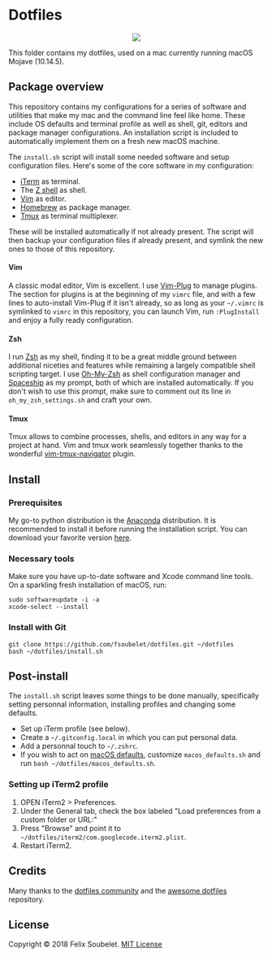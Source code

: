 # Dotfiles

<p align="center">
  <a href="https://xkcd.com/1319/">
    <img src="https://imgs.xkcd.com/comics/automation.png" />
  </a>
</p>


This folder contains my dotfiles, used on a mac currently running macOS Mojave (10.14.5).


## Package overview

This repository contains my configurations for a series of software and utilities that make my mac and the command line feel like home.
These include OS defaults and terminal profile as well as shell, git, editors and package manager configurations.
An installation script is included to automatically implement them on a fresh new macOS machine.

The `install.sh` script will install some needed software and setup configuration files.
Here's some of the core software in my configuration:

* [iTerm][iterm2] as terminal.
* The [Z shell][zsh] as shell.
* [Vim][vim] as editor.
* [Homebrew][homebrew] as package manager.
* [Tmux][tmux] as terminal multiplexer.

These will be installed automatically if not already present.
The script will then backup your configuration files if already present, and symlink the new ones to those of this repository.

#### Vim

A classic modal editor, Vim is excellent.
I use [Vim-Plug][vim-plug] to manage plugins.
The section for plugins is at the beginning of my `vimrc` file, and with a few lines to auto-install Vim-Plug if it isn't already, so as long as your `~/.vimrc` is symlinked to `vimrc` in this repository, you can launch Vim, run `:PlugInstall` and enjoy a fully ready configuration.

#### Zsh

I run [Zsh][zsh] as my shell, finding it to be a great middle ground between additional niceties and features while remaining a largely compatible shell scripting target.
I use [Oh-My-Zsh][oh-my-zsh] as shell configuration manager and [Spaceship][spaceship] as my prompt, both of which are installed automatically.
If you don't wish to use this prompt, make sure to comment out its line in `oh_my_zsh_settings.sh` and craft your own.

#### Tmux

Tmux allows to combine processes, shells, and editors in any way for a project at hand.
Vim and tmux work seamlessly together thanks to the wonderful [vim-tmux-navigator][vim-tmux-navigator] plugin.

## Install

### Prerequisites

My go-to python distribution is the [Anaconda][anaconda] distribution.
It is recommended to install it before running the installation script.
You can download your favorite version [here][anacondadownload].

### Necessary tools

Make sure you have up-to-date software and Xcode command line tools.
On a sparkling fresh installation of macOS, run:

```
sudo softwareupdate -i -a
xcode-select --install
```

### Install with Git

```
git clone https://github.com/fsoubelet/dotfiles.git ~/dotfiles
bash ~/dotfiles/install.sh
```


## Post-install

The `install.sh` script leaves some things to be done manually, specifically setting personnal information, installing profiles and changing some defaults.

* Set up iTerm profile (see below).
* Create a `~/.gitconfig.local` in which you can put personal data.
* Add a personnal touch to `~/.zshrc`.
* If you wish to act on [macOS defaults][macos-defaults], customize `macos_defaults.sh`
 and run `bash ~/dotfiles/macos_defaults.sh`.


### Setting up iTerm2 profile

1. OPEN iTerm2 > Preferences.
2. Under the General tab, check the box labeled "Load preferences from a custom folder or URL:"
3. Press "Browse" and point it to `~/dotfiles/iterm2/com.googlecode.iterm2.plist`.
4. Restart iTerm2.


## Credits

Many thanks to the [dotfiles community][dotcomu] and the [awesome dotfiles][awesomedots] repository.

## License

Copyright &copy; 2018 Felix Soubelet. [MIT License][license]

[anaconda]: https://www.anaconda.com/
[anacondadownload]: https://www.anaconda.com/download/#macos
[atom]: https://atom.io/
[awesomedots]: https://github.com/webpro/awesome-dotfiles
[brew-bundle]: https://github.com/Homebrew/homebrew-bundle
[checkhealth]: https://neovim.io/doc/user/pi_health.html#:checkhealth
[dotcomu]: https://dotfiles.github.io/
[git]: https://git-scm.com/
[homebrew]: http://brew.sh
[iterm2]: https://www.iterm2.com/
[license]: https://github.com/fsoubelet/dotfiles/blob/master/LICENSE
[macos-defaults]: https://mths.be/macos
[neovim]: https://neovim.io/
[oh-my-zsh]: https://github.com/robbyrussell/oh-my-zsh
[package-sync]: https://atom.io/packages/package-sync
[spaceship]: https://github.com/denysdovhan/spaceship-prompt
[tmux]: https://github.com/tmux/tmux/wiki
[vim]: http://www.vim.org/
[vim-plug]: https://github.com/junegunn/vim-plug
[vim-tmux-navigator]: https://github.com/christoomey/vim-tmux-navigator
[zsh]: https://en.wikipedia.org/wiki/Z_shell
